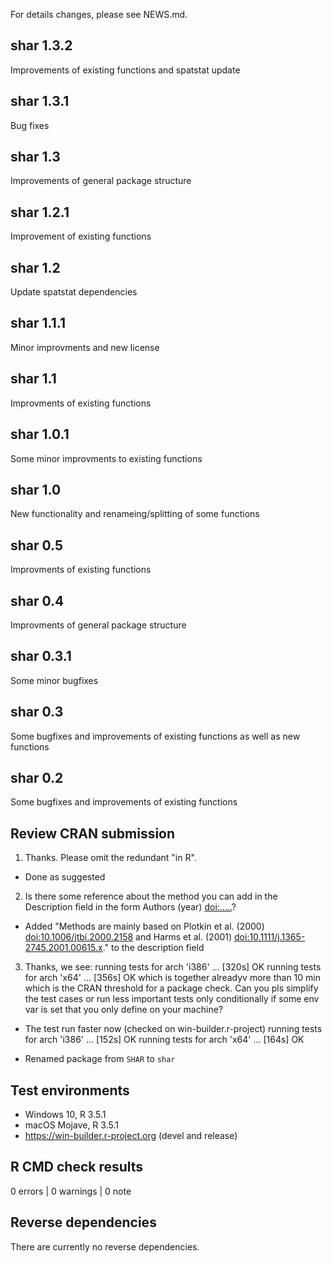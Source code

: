 For details changes, please see NEWS.md.

## shar 1.3.2
Improvements of existing functions and spatstat update

## shar 1.3.1
Bug fixes

## shar 1.3
Improvements of general package structure

## shar 1.2.1
Improvement of existing functions

## shar 1.2
Update spatstat dependencies

## shar 1.1.1
Minor improvments and new license

## shar 1.1
Improvments of existing functions

## shar 1.0.1
Some minor improvments to existing functions

## shar 1.0
New functionality and renameing/splitting of some functions

## shar 0.5
Improvments of existing functions

## shar 0.4
Improvments of general package structure

## shar 0.3.1
Some minor bugfixes

## shar 0.3
Some bugfixes and improvements of existing functions as well as new functions

## shar 0.2 
Some bugfixes and improvements of existing functions

## Review CRAN submission
1. Thanks. Please omit the redundant "in R". 

* Done as suggested
  
2. Is there some reference about the method you can add in the Description field in the form Authors (year) <doi:.....>? 

* Added "Methods are mainly based on Plotkin et al. (2000) <doi:10.1006/jtbi.2000.2158> and Harms et al. (2001) <doi:10.1111/j.1365-2745.2001.00615.x>." to the description field

3. Thanks, we see: 
  running tests for arch 'i386' ... [320s] OK 
  running tests for arch 'x64' ... [356s] OK
which is together alreadyv more than 10 min which is the CRAN threshold for a package check. Can you pls simplify the test cases or run less important tests only conditionally if some env var is set that you only define on your machine?

* The test run faster now (checked on win-builder.r-project)
  running tests for arch 'i386' ... [152s] OK
  running tests for arch 'x64' ... [164s] OK

* Renamed package from `SHAR` to `shar`

## Test environments
* Windows 10, R 3.5.1
* macOS Mojave, R 3.5.1
* https://win-builder.r-project.org (devel and release)

## R CMD check results
0 errors | 0 warnings | 0 note

## Reverse dependencies
There are currently no reverse dependencies.
